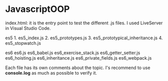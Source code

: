 # JavascriptOOP

index.html: it is the entry point to test the different .js files. I used LiveServer in Visual Studio Code.

es5
	1. es5_index.js
	2. es5_prototypes.js
	3. es5_prototypical_inheritance.js
	4. es5_stopwatch.js
	
es6
	es6.js
	es6_babel.js
	es6_exercise_stack.js
	es6_getter_setter.js
	es6_hoisting.js
	es6_inheritance.js
	es6_private_fields.js
	es6_webpack.js
	
Each file has its own comments about the topic. I's recommend to use **console.log** as much as possible to verify it.
